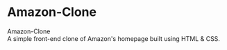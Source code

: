 # Amazon-Clone
Amazon-Clone
<br>
A simple front-end clone of Amazon's homepage built using HTML & CSS.
